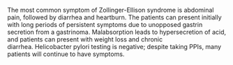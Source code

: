 The most common symptom of Zollinger-Ellison syndrome is abdominal pain, followed by diarrhea and heartburn. The patients can present initially with long periods of persistent symptoms due to unopposed gastrin secretion from a gastrinoma. Malabsorption leads to hypersecretion of acid, and patients can present with weight loss and chronic diarrhea. Helicobacter pylori testing is negative; despite taking PPIs, many patients will continue to have symptoms.